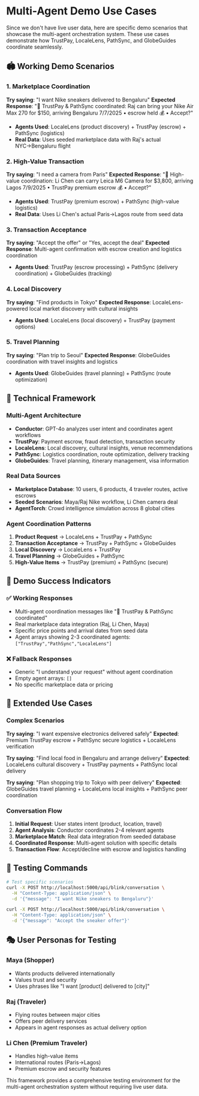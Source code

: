 # Multi-Agent Demo Use Cases

Since we don't have live user data, here are specific demo scenarios that showcase the multi-agent orchestration system. These use cases demonstrate how TrustPay, LocaleLens, PathSync, and GlobeGuides coordinate seamlessly.

## 🏟️ **Working Demo Scenarios**

### **1. Marketplace Coordination**
**Try saying**: "I want Nike sneakers delivered to Bengaluru"
**Expected Response**: "🤖 TrustPay & PathSync coordinated: Raj can bring your Nike Air Max 270 for $150, arriving Bengaluru 7/7/2025 • escrow held 💰 • Accept?"
- **Agents Used**: LocaleLens (product discovery) + TrustPay (escrow) + PathSync (logistics)
- **Real Data**: Uses seeded marketplace data with Raj's actual NYC→Bengaluru flight

### **2. High-Value Transaction**
**Try saying**: "I need a camera from Paris"
**Expected Response**: "🤖 High-value coordination: Li Chen can carry Leica M6 Camera for $3,800, arriving Lagos 7/9/2025 • TrustPay premium escrow 💰 • Accept?"
- **Agents Used**: TrustPay (premium escrow) + PathSync (high-value logistics)
- **Real Data**: Uses Li Chen's actual Paris→Lagos route from seed data

### **3. Transaction Acceptance**
**Try saying**: "Accept the offer" or "Yes, accept the deal"
**Expected Response**: Multi-agent confirmation with escrow creation and logistics coordination
- **Agents Used**: TrustPay (escrow processing) + PathSync (delivery coordination) + GlobeGuides (tracking)

### **4. Local Discovery**
**Try saying**: "Find products in Tokyo"
**Expected Response**: LocaleLens-powered local market discovery with cultural insights
- **Agents Used**: LocaleLens (local discovery) + TrustPay (payment options)

### **5. Travel Planning**
**Try saying**: "Plan trip to Seoul"
**Expected Response**: GlobeGuides coordination with travel insights and logistics
- **Agents Used**: GlobeGuides (travel planning) + PathSync (route optimization)

## 🔧 **Technical Framework**

### **Multi-Agent Architecture**
- **Conductor**: GPT-4o analyzes user intent and coordinates agent workflows
- **TrustPay**: Payment escrow, fraud detection, transaction security
- **LocaleLens**: Local discovery, cultural insights, venue recommendations
- **PathSync**: Logistics coordination, route optimization, delivery tracking
- **GlobeGuides**: Travel planning, itinerary management, visa information

### **Real Data Sources**
- **Marketplace Database**: 10 users, 6 products, 4 traveler routes, active escrows
- **Seeded Scenarios**: Maya/Raj Nike workflow, Li Chen camera deal
- **AgentTorch**: Crowd intelligence simulation across 8 global cities

### **Agent Coordination Patterns**
1. **Product Request** → LocaleLens + TrustPay + PathSync
2. **Transaction Acceptance** → TrustPay + PathSync + GlobeGuides
3. **Local Discovery** → LocaleLens + TrustPay
4. **Travel Planning** → GlobeGuides + PathSync
5. **High-Value Items** → TrustPay (premium) + PathSync (secure)

## 🎯 **Demo Success Indicators**

### **✅ Working Responses**
- Multi-agent coordination messages like "🤖 TrustPay & PathSync coordinated"
- Real marketplace data integration (Raj, Li Chen, Maya)
- Specific price points and arrival dates from seed data
- Agent arrays showing 2-3 coordinated agents: `["TrustPay","PathSync","LocaleLens"]`

### **❌ Fallback Responses**
- Generic "I understand your request" without agent coordination
- Empty agent arrays: `[]`
- No specific marketplace data or pricing

## 🚀 **Extended Use Cases**

### **Complex Scenarios**
**Try saying**: "I want expensive electronics delivered safely"
**Expected**: Premium TrustPay escrow + PathSync secure logistics + LocaleLens verification

**Try saying**: "Find local food in Bengaluru and arrange delivery"
**Expected**: LocaleLens cultural discovery + TrustPay payments + PathSync local delivery

**Try saying**: "Plan shopping trip to Tokyo with peer delivery"
**Expected**: GlobeGuides travel planning + LocaleLens local insights + PathSync peer coordination

### **Conversation Flow**
1. **Initial Request**: User states intent (product, location, travel)
2. **Agent Analysis**: Conductor coordinates 2-4 relevant agents
3. **Marketplace Match**: Real data integration from seeded database
4. **Coordinated Response**: Multi-agent solution with specific details
5. **Transaction Flow**: Accept/decline with escrow and logistics handling

## 📝 **Testing Commands**

```bash
# Test specific scenarios
curl -X POST http://localhost:5000/api/blink/conversation \
  -H "Content-Type: application/json" \
  -d '{"message": "I want Nike sneakers to Bengaluru"}'

curl -X POST http://localhost:5000/api/blink/conversation \
  -H "Content-Type: application/json" \
  -d '{"message": "Accept the sneaker offer"}'
```

## 🎭 **User Personas for Testing**

### **Maya (Shopper)**
- Wants products delivered internationally
- Values trust and security
- Uses phrases like "I want [product] delivered to [city]"

### **Raj (Traveler)**
- Flying routes between major cities
- Offers peer delivery services
- Appears in agent responses as actual delivery option

### **Li Chen (Premium Traveler)**
- Handles high-value items
- International routes (Paris→Lagos)
- Premium escrow and security features

This framework provides a comprehensive testing environment for the multi-agent orchestration system without requiring live user data.